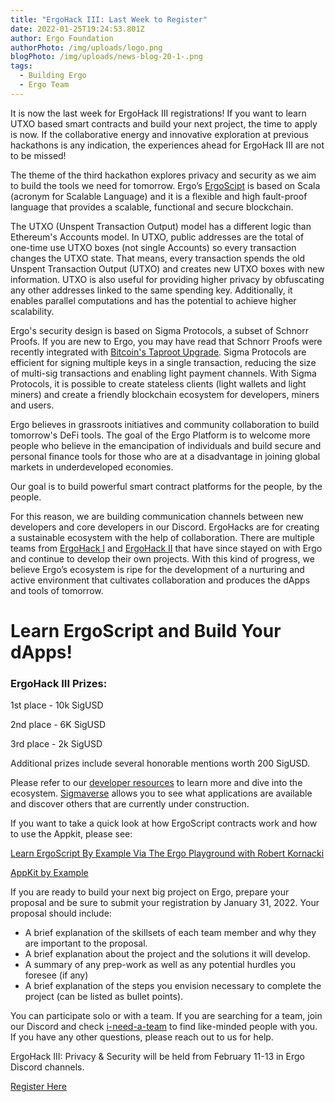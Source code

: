 ```yaml
---
title: "ErgoHack III: Last Week to Register"
date: 2022-01-25T19:24:53.801Z
author: Ergo Foundation
authorPhoto: /img/uploads/logo.png
blogPhoto: /img/uploads/news-blog-20-1-.png
tags:
  - Building Ergo
  - Ergo Team
---
```

<!--StartFragment-->



It is now the last week for ErgoHack III registrations! If you want to learn UTXO based smart contracts and build your next project, the time to apply is now. If the collaborative energy and innovative exploration at previous hackathons is any indication, the experiences ahead for ErgoHack III are not to be missed!



The theme of the third hackathon explores privacy and security as we aim to build the tools we need for tomorrow. Ergo’s [ErgoScipt](https://ergoplatform.org/docs/ErgoScript.pdf) is based on Scala (acronym for Scalable Language) and it is a flexible and high fault-proof language that provides a scalable, functional and secure blockchain.



The UTXO (Unspent Transaction Output) model has a different logic than Ethereum's Accounts model. In UTXO, public addresses are the total of one-time use UTXO boxes (not single Accounts) so every transaction changes the UTXO state. That means, every transaction spends the old Unspent Transaction Output (UTXO) and creates new UTXO boxes with new information. UTXO is also useful for providing higher privacy by obfuscating any other addresses linked to the same spending key. Additionally, it enables parallel computations and has the potential to achieve higher scalability.



Ergo's security design is based on Sigma Protocols, a subset of Schnorr Proofs. If you are new to Ergo, you may have read that Schnorr Proofs were recently integrated with [Bitcoin's Taproot Upgrade](https://ergoplatform.org/en/blog/2021-11-17-bitcoin-taproot-upgrade-and-ergos-sigma-protocols/). Sigma Protocols are efficient for signing multiple keys in a single transaction, reducing the size of multi-sig transactions and enabling light payment channels. With Sigma Protocols, it is possible to create stateless clients (light wallets and light miners) and create a friendly blockchain ecosystem for developers, miners and users.



Ergo believes in grassroots initiatives and community collaboration to build tomorrow's DeFi tools. The goal of the Ergo Platform is to welcome more people who believe in the emancipation of individuals and build secure and personal finance tools for those who are at a disadvantage in joining global markets in underdeveloped economies.



Our goal is to build powerful smart contract platforms for the people, by the people.



For this reason, we are building communication channels between new developers and core developers in our Discord. ErgoHacks are for creating a sustainable ecosystem with the help of collaboration. There are multiple teams from [ErgoHack I](https://curiaregiscrypto.medium.com/ergohack-results-f7d72711a9db) and [ErgoHack II](https://ergoplatform.org/en/blog/2021-10-21-ergohack-ii-results/) that have since stayed on with Ergo and continue to develop their own projects. With this kind of progress, we believe Ergo’s ecosystem is ripe for the development of a nurturing and active environment that cultivates collaboration and produces the dApps and tools of tomorrow.

# Learn ErgoScript and Build Your dApps!

### ErgoHack III Prizes:

1st place - 10k SigUSD

2nd place - 6K SigUSD

3rd place - 2k SigUSD 

Additional prizes include several honorable mentions worth 200 SigUSD.



Please refer to our [developer resources](https://ergohack.io/resources/) to learn more and dive into the ecosystem. [Sigmaverse](https://bit.ly/3kRCqpo) allows you to see what applications are available and discover others that are currently under construction.



If you want to take a quick look at how ErgoScript contracts work and how to use the Appkit, please see:



[Learn ErgoScript By Example Via The Ergo Playground with Robert Kornacki](https://www.youtube.com/watch?v=8l2v1asHgyA&t=648s)

[AppKit by Example](https://www.youtube.com/watch?v=Md5s-XV6-Hs&t=61s)



If you are ready to build your next big project on Ergo, prepare your proposal and be sure to submit your registration by January 31, 2022. Your proposal should include:



* A brief explanation of the skillsets of each team member and why they are important to the proposal.
* A brief explanation about the project and the solutions it will develop.
* A summary of any prep-work as well as any potential hurdles you foresee (if any)
* A brief explanation of the steps you envision necessary to complete the project (can be listed as bullet points).



You can participate solo or with a team. If you are searching for a team, join our Discord and check [i-need-a-team](https://discord.com/channels/668903786361651200/852478885744345118) to find like-minded people with you. If you have any other questions, please reach out to us for help.



ErgoHack III: Privacy & Security will be held from February 11-13 in Ergo Discord channels.



[Register Here](https://q9fwzopidh8.typeform.com/to/oVAR4zvy?typeform-source=ergoplatform.org)



<!--EndFragment-->